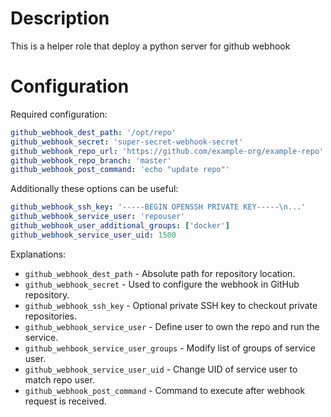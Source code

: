 # Description 

This is a helper role that deploy a python server for github webhook

# Configuration

Required configuration:
```yaml
github_webhook_dest_path: '/opt/repo'
github_webhook_secret: 'super-secret-webhook-secret'
github_webhook_repo_url: 'https://github.com/example-org/example-repo'
github_webhook_repo_branch: 'master'
github_webhook_post_command: 'echo "update repo"'
```
Additionally these options can be useful:
```yaml
github_webhook_ssh_key: '-----BEGIN OPENSSH PRIVATE KEY-----\n...'
github_webhook_service_user: 'repouser'
github_webhook_user_additional_groups: ['docker']
github_webhook_service_user_uid: 1500
```
Explanations:

* `github_webhook_dest_path` - Absolute path for repository location.
* `github_webhook_secret` - Used to configure the webhook in GitHub repository.
* `github_webhook_ssh_key` - Optional private SSH key to checkout private repositories.
* `github_webhook_service_user` - Define user to own the repo and run the service.
* `github_wehbook_service_user_groups` - Modify list of groups of service user.
* `github_webhook_service_user_uid` - Change UID of service user to match repo user.
* `github_webhook_post_command` - Command to execute after webhook request is received.
